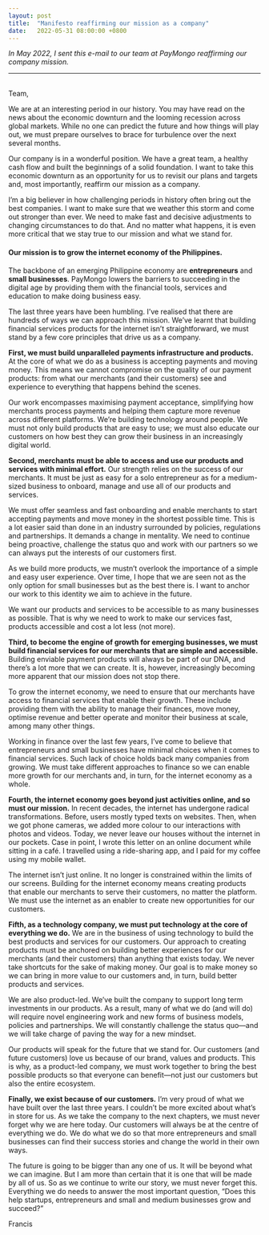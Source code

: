 ```yaml
---
layout: post
title:  "Manifesto reaffirming our mission as a company"
date:   2022-05-31 08:00:00 +0800
---
```


*In May 2022, I sent this e-mail to our team at PayMongo reaffirming our company mission.*

---
\
Team,

We are at an interesting period in our history. You may have read on the news about the economic downturn and the looming recession across global markets. While no one can predict the future and how things will play out, we must prepare ourselves to brace for turbulence over the next several months.


Our company is in a wonderful position. We have a great team, a healthy cash flow and built the beginnings of a solid foundation. I want to take this economic downturn as an opportunity for us to revisit our plans and targets and, most importantly, reaffirm our mission as a company.


I’m a big believer in how challenging periods in history often bring out the best companies. I want to make sure that we weather this storm and come out stronger than ever. We need to make fast and decisive adjustments to changing circumstances to do that. And no matter what happens, it is even more critical that we stay true to our mission and what we stand for.

#### Our mission is to grow the internet economy of the Philippines.


The backbone of an emerging Philippine economy are **entrepreneurs** and **small businesses**. PayMongo lowers the barriers to succeeding in the digital age by providing them with the financial tools, services and education to make doing business easy.


The last three years have been humbling. I’ve realised that there are hundreds of ways we can approach this mission. We’ve learnt that building financial services products for the internet isn’t straightforward, we must stand by a few core principles that drive us as a company.


**First, we must build unparalleled payments infrastructure and products.** At the core of what we do as a business is accepting payments and moving money. This means we cannot compromise on the quality of our payment products: from what our merchants (and their customers) see and experience to everything that happens behind the scenes.


Our work encompasses maximising payment acceptance, simplifying how merchants process payments and helping them capture more revenue across different platforms. We’re building technology around people. We must not only build products that are easy to use; we must also educate our customers on how best they can grow their business in an increasingly digital world.


**Second, merchants must be able to access and use our products and services with minimal effort.** Our strength relies on the success of our merchants. It must be just as easy for a solo entrepreneur as for a medium-sized business to onboard, manage and use all of our products and services.


We must offer seamless and fast onboarding and enable merchants to start accepting payments and move money in the shortest possible time. This is a lot easier said than done in an industry surrounded by policies, regulations and partnerships. It demands a change in mentality. We need to continue being proactive, challenge the status quo and work with our partners so we can always put the interests of our customers first.


As we build more products, we mustn’t overlook the importance of a simple and easy user experience. Over time, I hope that we are seen not as the only option for small businesses but as the best there is. I want to anchor our work to this identity we aim to achieve in the future.


We want our products and services to be accessible to as many businesses as possible. That is why we need to work to make our services fast, products accessible and cost a lot less (not more).


**Third, to become the engine of growth for emerging businesses, we must build financial services for our merchants that are simple and accessible.** Building enviable payment products will always be part of our DNA, and there’s a lot more that we can create. It is, however, increasingly becoming more apparent that our mission does not stop there.


To grow the internet economy, we need to ensure that our merchants have access to financial services that enable their growth. These include providing them with the ability to manage their finances, move money, optimise revenue and better operate and monitor their business at scale, among many other things.


Working in finance over the last few years, I’ve come to believe that entrepreneurs and small businesses have minimal choices when it comes to financial services. Such lack of choice holds back many companies from growing. We must take different approaches to finance so we can enable more growth for our merchants and, in turn, for the internet economy as a whole.


**Fourth, the internet economy goes beyond just activities online, and so must our mission.** In recent decades, the internet has undergone radical transformations. Before, users mostly typed texts on websites. Then, when we got phone cameras, we added more colour to our interactions with photos and videos. Today, we never leave our houses without the internet in our pockets. Case in point, I wrote this letter on an online document while sitting in a café. I travelled using a ride-sharing app, and I paid for my coffee using my mobile wallet.


The internet isn’t just online. It no longer is constrained within the limits of our screens. Building for the internet economy means creating products that enable our merchants to serve their customers, no matter the platform. We must use the internet as an enabler to create new opportunities for our customers.


**Fifth, as a technology company, we must put technology at the core of everything we do.** We are in the business of using technology to build the best products and services for our customers. Our approach to creating products must be anchored on building better experiences for our merchants (and their customers) than anything that exists today. We never take shortcuts for the sake of making money. Our goal is to make money so we can bring in more value to our customers and, in turn, build better products and services.


We are also product-led. We’ve built the company to support long term investments in our products. As a result, many of what we do (and will do) will require novel engineering work and new forms of business models, policies and partnerships. We will constantly challenge the status quo—and we will take charge of paving the way for a new mindset.


Our products will speak for the future that we stand for. Our customers (and future customers) love us because of our brand, values and products. This is why, as a product-led company, we must work together to bring the best possible products so that everyone can benefit—not just our customers but also the entire ecosystem.


**Finally, we exist because of our customers.** I’m very proud of what we have built over the last three years. I couldn’t be more excited about what’s in store for us. As we take the company to the next chapters, we must never forget why we are here today. Our customers will always be at the centre of everything we do. We do what we do so that more entrepreneurs and small businesses can find their success stories and change the world in their own ways.


The future is going to be bigger than any one of us. It will be beyond what we can imagine. But I am more than certain that it is one that will be made by all of us. So as we continue to write our story, we must never forget this. Everything we do needs to answer the most important question, “Does this help startups, entrepreneurs and small and medium businesses grow and succeed?”




Francis
